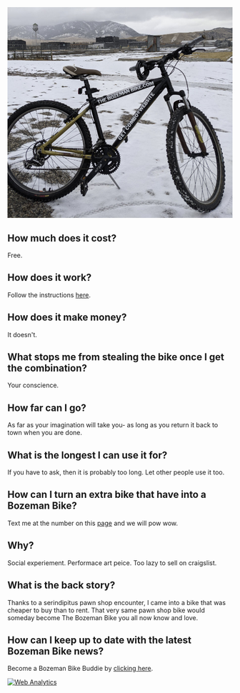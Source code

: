 ![the bike](bike.jpg)

## How much does it cost?
Free.

## How does it work?
Follow the instructions [here](https://thebozemanbike.com).

## How does it make money?
It doesn't.

## What stops me from stealing the bike once I get the combination?
Your conscience. 

## How far can I go?
As far as your imagination will take you- as long as you return it back to town when you are done.

## What is the longest I can use it for?
If you have to ask, then it is probably too long. Let other people use it too.

## How can I turn an extra bike that have into a Bozeman Bike?
Text me at the number on this [page](https://thebozemanbike.com) and we will pow wow. 

## Why?
Social experiement. Performace art peice. Too lazy to sell on craigslist.

## What is the back story?
Thanks to a serindipitus pawn shop encounter, I came into a bike that was cheaper to buy than to rent. That very same pawn shop bike would someday become The Bozeman Bike you all now know and love.

## How can I keep up to date with the latest Bozeman Bike news?
Become a Bozeman Bike Buddie by <a href = "mailto:bbbb@thebozemanbike.com?subject=The%20Bozeman%20Bike%20Buddie%20Program&body=Please keep me updated on all important news and gossip concerning The Bozeman Bike.%0D%0AYour friend,%0D%0A[your name here]">clicking here</a>.

<!-- Default Statcounter code for bozeman bike
http://thebozemanbike.com -->
<script type="text/javascript">
var sc_project=12439767; 
var sc_invisible=1; 
var sc_security="09619033"; 
</script>
<script type="text/javascript"
src="https://www.statcounter.com/counter/counter.js"
async></script>
<noscript><div class="statcounter"><a title="Web Analytics"
href="https://statcounter.com/" target="_blank"><img
class="statcounter"
src="https://c.statcounter.com/12439767/0/09619033/1/"
alt="Web Analytics"></a></div></noscript>
<!-- End of Statcounter Code -->

